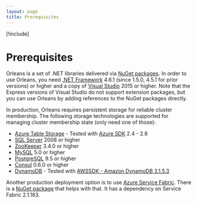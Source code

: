 ```yaml
---
layout: page
title: Prerequisites
---
```


[!include[](../../warning-banner.zh.md)]

# Prerequisites

Orleans is a set of .NET libraries delivered via [NuGet packages](NuGets.md).
In order to use Orleans, you need [.NET Framework](http://dot.net) 4.6.1 (since 1.5.0, 4.5.1 for prior versions) or higher and a copy of [Visual Studio](https://www.visualstudio.com) 2015 or higher.
Note that the Express versions of Visual Studio do not support extension packages, but you can use Orleans by adding references to the NuGet packages directly.

In production, Orleans requires persistent storage for reliable cluster membership.
The following storage technologies are supported for managing cluster membership state (only need one of those):

* [Azure Table Storage](https://azure.microsoft.com/en-us/services/storage/tables/) - Tested with [Azure SDK](http://azure.microsoft.com/en-us/downloads) 2.4 - 2.8
* [SQL Server](https://www.microsoft.com/en-us/server-cloud/products/sql-server) 2008 or higher
* [ZooKeeper](https://zookeeper.apache.org) 3.4.0 or higher
* [MySQL](https://www.mysql.com) 5.0 or higher
* [PostgreSQL](https://postgresql.org/) 9.5 or higher
* [Consul](https://www.consul.io) 0.6.0 or higher
* [DynamoDB](https://aws.amazon.com/dynamodb/) - Tested with [AWSSDK - Amazon DynamoDB 3.1.5.3](https://www.nuget.org/packages/AWSSDK.DynamoDBv2/3.1.5.3)

Another production deployment option is to use [Azure Service Fabric](https://azure.microsoft.com/en-us/services/service-fabric/).
There is a [NuGet package](https://www.nuget.org/packages/Microsoft.Orleans.ServiceFabric/) that helps with that. It has a dependency on Service Fabric 2.1.163.

